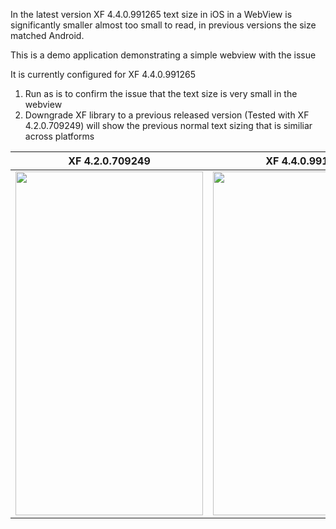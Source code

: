 In the latest version XF 4.4.0.991265 text size in iOS in a WebView is significantly smaller almost too small to read, in previous versions the size matched Android.

This is a demo application demonstrating a simple webview with the issue

It is currently configured for XF 4.4.0.991265 
1. Run as is to confirm the issue that the text size is very small in the webview
2. Downgrade XF library to a previous released version (Tested with XF 4.2.0.709249) will show the previous normal text sizing that is similiar across platforms


XF 4.2.0.709249             |  XF 4.4.0.991265
:-------------------------:|:-------------------------:
<img src="https://user-images.githubusercontent.com/4401594/71337140-5f2bfc00-259e-11ea-8fb6-515be7e625b0.png" width="300" height="550"> | <img src="https://user-images.githubusercontent.com/4401594/71337143-62bf8300-259e-11ea-8b3f-6f2be8833779.png" width="300" height="550">
